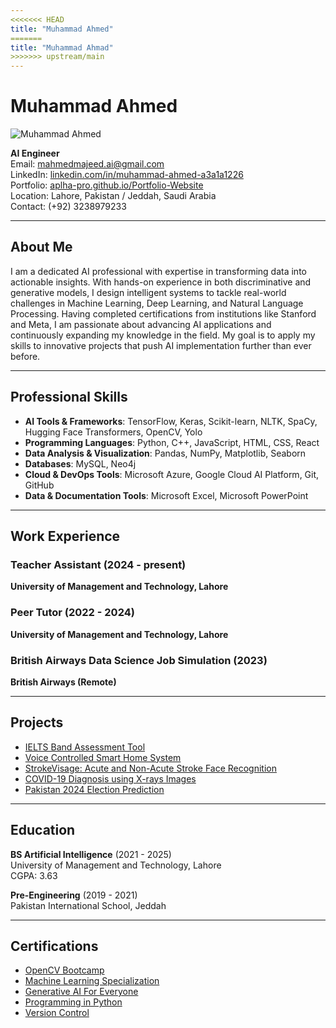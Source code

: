 ```yaml
---
<<<<<<< HEAD
title: "Muhammad Ahmed"
=======
title: "Muhammad Ahmad"
>>>>>>> upstream/main
---
```


# Muhammad Ahmed

![Muhammad Ahmed](/uploads/img/dp/m-ahmed-pic.jpeg)


**AI Engineer**  
Email: [mahmedmajeed.ai@gmail.com](mailto:mahmedmajeed.ai@gmail.com)  
LinkedIn: [linkedin.com/in/muhammad-ahmed-a3a1a1226](https://www.linkedin.com/in/muhammad-ahmed-a3a1a1226/)  
Portfolio: [aplha-pro.github.io/Portfolio-Website](https://aplha-pro.github.io/Portfolio-Website/)  
Location: Lahore, Pakistan / Jeddah, Saudi Arabia  
Contact: (+92) 3238979233

---

## About Me

I am a dedicated AI professional with expertise in transforming data into actionable insights. With hands-on experience in both discriminative and generative models, I design intelligent systems to tackle real-world challenges in Machine Learning, Deep Learning, and Natural Language Processing. Having completed certifications from institutions like Stanford and Meta, I am passionate about advancing AI applications and continuously expanding my knowledge in the field. My goal is to apply my skills to innovative projects that push AI implementation further than ever before.

---

## Professional Skills

- **AI Tools & Frameworks**: TensorFlow, Keras, Scikit-learn, NLTK, SpaCy, Hugging Face Transformers, OpenCV, Yolo  
- **Programming Languages**: Python, C++, JavaScript, HTML, CSS, React  
- **Data Analysis & Visualization**: Pandas, NumPy, Matplotlib, Seaborn  
- **Databases**: MySQL, Neo4j  
- **Cloud & DevOps Tools**: Microsoft Azure, Google Cloud AI Platform, Git, GitHub  
- **Data & Documentation Tools**: Microsoft Excel, Microsoft PowerPoint  

---

## Work Experience

### Teacher Assistant (2024 - present)  
**University of Management and Technology, Lahore**  

### Peer Tutor (2022 - 2024)  
**University of Management and Technology, Lahore**  

### British Airways Data Science Job Simulation (2023)  
**British Airways (Remote)**  

---

## Projects

- [IELTS Band Assessment Tool](https://github.com/TheAbdulMuqeet/IELTS-Mock-Test)  
- [Voice Controlled Smart Home System](https://github.com/Aplha-pro/Voice-Controlled-Smart-Home-System)  
- [StrokeVisage: Acute and Non-Acute Stroke Face Recognition](https://github.com/Aplha-pro/StrokeVisage-Acute-and-Non-Acute-Stroke-Face-Recognition)  
- [COVID-19 Diagnosis using X-rays Images](https://github.com/Aplha-pro/Covid-19-Diagnose-using-lungs-X-Rays-and-Pre-trained-Model)  
- [Pakistan 2024 Election Prediction](https://github.com/Aplha-pro/Pakistan-2024-Election-Prediction)

---

## Education

**BS Artificial Intelligence** (2021 - 2025)  
University of Management and Technology, Lahore  
CGPA: 3.63

**Pre-Engineering** (2019 - 2021)  
Pakistan International School, Jeddah  

---

## Certifications

- [OpenCV Bootcamp](https://courses.opencv.org/certificates/91df712bcb1349eda1c689901815cd1e)  
- [Machine Learning Specialization](https://www.coursera.org/account/accomplishments/specialization/HY4ZY996QAJC)  
- [Generative AI For Everyone](https://www.coursera.org/account/accomplishments/verify/NR3CZYTQJUTZ)  
- [Programming in Python](https://www.coursera.org/account/accomplishments/verify/QMCPDACP2H82)  
- [Version Control](https://www.coursera.org/account/accomplishments/verify/LW6JHKSDWXEL)
